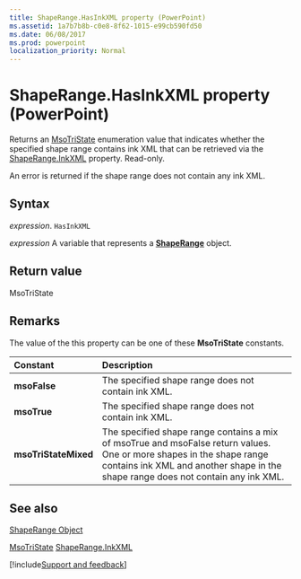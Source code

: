 ```yaml
---
title: ShapeRange.HasInkXML property (PowerPoint)
ms.assetid: 1a7b7b8b-c0e8-8f62-1015-e99cb590fd50
ms.date: 06/08/2017
ms.prod: powerpoint
localization_priority: Normal
---
```



# ShapeRange.HasInkXML property (PowerPoint)

Returns an [MsoTriState](Office.MsoTriState.md) enumeration value that indicates whether the specified shape range contains ink XML that can be retrieved via the [ShapeRange.InkXML](PowerPoint.shaperange.inkxml.md) property. Read-only.

An error is returned if the shape range does not contain any ink XML.

## Syntax

_expression_. `HasInkXML`

_expression_ A variable that represents a **[ShapeRange](PowerPoint.ShapeRange.md)** object.


## Return value

MsoTriState


## Remarks

The value of the this property can be one of these  **MsoTriState** constants.



|Constant|Description|
|:-----|:-----|
|**msoFalse**|The specified shape range does not contain ink XML.|
|**msoTrue**| The specified shape range does not contain ink XML.|
|**msoTriStateMixed**| The specified shape range contains a mix of msoTrue and msoFalse return values. One or more shapes in the shape range contains ink XML and another shape in the shape range does not contain any ink XML.|

## See also


[ShapeRange Object](PowerPoint.ShapeRange.md)



[MsoTriState](Office.MsoTriState.md)
[ShapeRange.InkXML](PowerPoint.shaperange.inkxml.md)

[!include[Support and feedback](~/includes/feedback-boilerplate.md)]